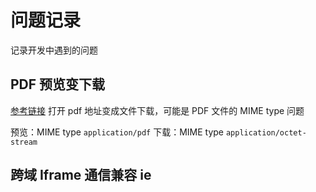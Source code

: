 # 问题记录

记录开发中遇到的问题

## PDF 预览变下载

[参考链接](https://segmentfault.com/q/1010000000692593)
打开 pdf 地址变成文件下载，可能是 PDF 文件的 MIME type 问题

预览：MIME type `application/pdf`
下载：MIME type `application/octet-stream`

## 跨域 Iframe 通信兼容 ie
